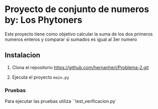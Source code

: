 # Proyecto de conjunto de numeros by: Los Phytoners
Este proyecto tiene como objetivo calcular la suma de los dos primeros numeros enteros y comparar si sumados es igual al 3er numero

## Instalacion 
1. Clona el repositorio 
https://github.com/hernanheri/Problema-2.git

2. Ejecuta el proyecto `main.py`

### Pruebas
Para ejecutar las pruebas utiliza ``test_verificacion.py`